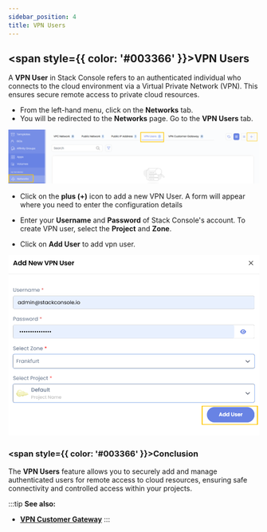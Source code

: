 ```yaml
---
sidebar_position: 4
title: VPN Users
---
```


## <span style={{ color: '#003366' }}>VPN Users</span>

A **VPN User** in Stack Console refers to an authenticated individual who connects to the cloud environment via a Virtual Private Network (VPN). This ensures secure remote access to private cloud resources.

- From the left-hand menu, click on the **Networks** tab.
- You will be redirected to the **Networks** page. Go to the **VPN Users** tab.

![alt text](images/vpn_1.png)

- Click on the **plus (+)** icon to add a new VPN User. A form will appear where you need to enter the configuration details

- Enter your **Username** and **Password** of Stack Console's account. To create VPN user, select the **Project** and **Zone**.
- Click on **Add User** to add vpn user.

![alt text](images/vpn_2.png)

### <span style={{ color: '#003366' }}>Conclusion</span>

The **VPN Users** feature allows you to securely add and manage authenticated users for remote access to cloud resources, ensuring safe connectivity and controlled access within your projects.

:::tip
**See also:**  
- **[VPN Customer Gateway](./VPN%20Customer%20Gateway.md)**
:::